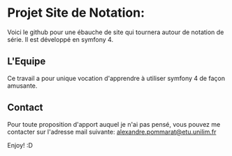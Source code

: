 # Projet Site de Notation:

Voici le github pour une ébauche de site qui tournera autour de notation de série. 
Il est développé en symfony 4.


## L'Equipe

Ce travail a pour unique vocation d'apprendre à utiliser symfony 4 de façon amusante.

## Contact

Pour toute proposition d'apport auquel je n'ai pas pensé, vous pouvez me contacter sur l'adresse mail suivante: alexandre.pommarat@etu.unilim.fr

Enjoy! :D
